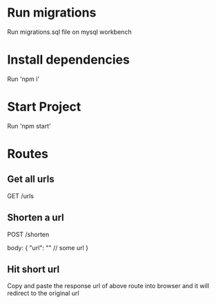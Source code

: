 # Run migrations

Run migrations.sql file on mysql workbench

# Install dependencies

Run 'npm i'

# Start Project

Run 'npm start'

# Routes

## Get all urls

GET /urls

## Shorten a url

POST /shorten

body: {
"url": "" // some url
}

## Hit short url

Copy and paste the response url of above route into browser and it will redirect to the original url
